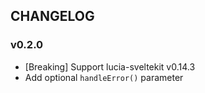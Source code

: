 ## CHANGELOG

### v0.2.0

-   [Breaking] Support lucia-sveltekit v0.14.3
-   Add optional `handleError()` parameter